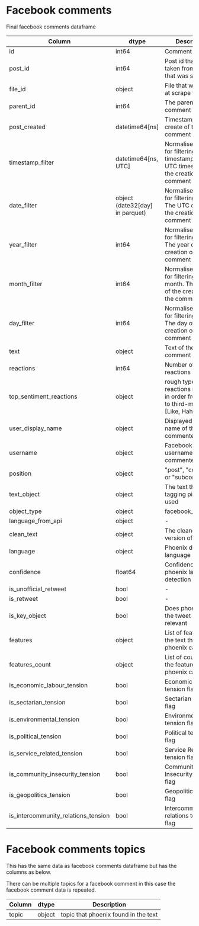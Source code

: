 # Facebook comments

Final facebook comments dataframe

| Column                  | dtype          | Description |
|-------------------------|----------------|-------------|
| id                      | int64          | Comment id |
| post_id                 | int64          | Post id that was taken from the url that was scraped |
| file_id                 | object         | File that was saved at scrape time |
| parent_id               | int64          | The parent comment or post id |
| post_created            | datetime64[ns] | Timestamp of the create of the comment |
| timestamp_filter        | datetime64[ns, UTC] | Normalised column for filtering by timestamp. The UTC timestamp of the creation of the comment |
| date_filter             | object (date32[day] in parquet) | Normalised column for filtering by date. The UTC date on the creation of the comment |
| year_filter             | int64          | Normalised column for filtering by year. The year of the creation of the comment |
| month_filter            | int64          | Normalised column for filtering by month. The month of the creation of the comment |
| day_filter              | int64          | Normalised column for filtering by day. The day of the creation of the comment |
| text                    | object         | Text of the comment |
| reactions               | int64          | Number of reactions |
| top_sentiment_reactions | object         | rough type of reactions reported in order from most to third-most. eg [Like, Haha, Love] |
| user_display_name       | object         | Displayed user name of the commenter |
| username                | object         | Facebook id or username of the commenter |
| position                | object         | "post", "comment", or "subcomment" |
| text_object             | object         | The text that the tagging pipeline used |
| object_type             | object         | facebook_comment |
| language_from_api       | object         | - |
| clean_text              | object         | The cleaned version of the text |
| language                | object         | Phoenix detected language |
| confidence              | float64        | Confidence of the phoenix language detection |
| is_unofficial_retweet   | bool           | - |
| is_retweet              | bool           | - |
| is_key_object           | bool           | Does phoenix think the tweet is relevant |
| features                | object         | List of features of the text that phoenix calculated |
| features_count          | object         | List of counts of the features that phoenix calculated |
| is_economic_labour_tension             | bool                | Economic labour tension flag |
| is_sectarian_tension                   | bool                | Sectarian tension flag |
| is_environmental_tension               | bool                | Environmental tension flag |
| is_political_tension                   | bool                | Political tension flag |
| is_service_related_tension             | bool                | Service Related tension flag |
| is_community_insecurity_tension        | bool                | Community Insecurity tension flag |
| is_geopolitics_tension                 | bool                | Geopolitics tension flag |
| is_intercommunity_relations_tension    | bool                | Intercommunity relations tension flag |


# Facebook comments topics

This has the same data as facebook comments dataframe but has the columns as below.

There can be multiple topics for a facebook comment in this case the facebook comment data is repeated.

| Column                  | dtype          | Description |
|-------------------------|----------------|-------------|
| topic                   | object         | topic that phoenix found in the text |
